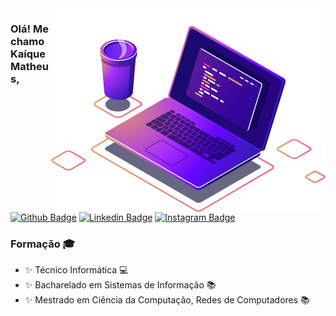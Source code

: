 

<img align="right" src="https://raw.githubusercontent.com/kaiquematheus/kaiquematheus/main/imagens/computer-illustration.png"/>

### Olá! Me chamo Kaíque Matheus, 
[![Github Badge](https://img.shields.io/badge/-Github-000?style=flat-square&logo=Github&logoColor=white&link=https://github.com/FNetoF)](https://github.com/kaiquematheus)  [![Linkedin Badge](https://img.shields.io/badge/-LinkedIn-blue?style=flat-square&logo=Linkedin&logoColor=white&link=https://www.linkedin.com/in/felipe-fe/)](https://www.linkedin.com/in/ka%C3%ADque-matheus-15b421203/)  [![Instagram Badge](https://img.shields.io/badge/-Instagram-violet?style=flat-square&logo=Instagram&logoColor=white&link=https://www.instagram.com/felipeneto69/)](https://www.instagram.com/kaique_matheus_/)

### Formação 🎓
- ✨  Técnico Informática 💻
- ✨  Bacharelado em Sistemas de Informação 📚
- ✨  Mestrado em Ciência da Computação, Redes de Computadores 📚



<!--
**kaiquematheus/kaiquematheus** is a ✨ _special_ ✨ repository because its `README.md` (this file) appears on your GitHub profile.

### Hi there 👋

Here are some ideas to get you started:

- 🔭 I’m currently working on ...
- 🌱 I’m currently learning ...
- 👯 I’m looking to collaborate on ...
- 🤔 I’m looking for help with ...
- 💬 Ask me about ...
- 📫 How to reach me: ...
- 😄 Pronouns: ...
- ⚡ Fun fact: ...
-->
